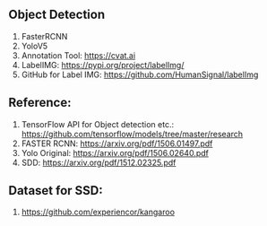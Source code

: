 ## Object Detection

1. FasterRCNN
2. YoloV5
3. Annotation Tool: https://cvat.ai
4. LabelIMG: https://pypi.org/project/labelImg/
5. GitHub for Label IMG: https://github.com/HumanSignal/labelImg


## Reference:

1. TensorFlow API for Object detection etc.: https://github.com/tensorflow/models/tree/master/research
2. FASTER RCNN: https://arxiv.org/pdf/1506.01497.pdf
3. Yolo Original: https://arxiv.org/pdf/1506.02640.pdf
4. SDD: https://arxiv.org/pdf/1512.02325.pdf

## Dataset for SSD:

1. https://github.com/experiencor/kangaroo
